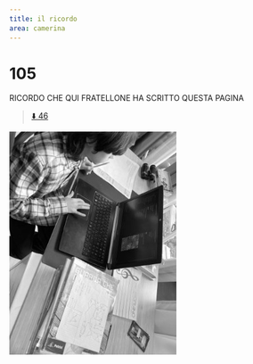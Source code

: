 ```yaml
---
title: il ricordo
area: camerina
---
```

# 105
RICORDO CHE QUI FRATELLONE HA SCRITTO QUESTA PAGINA

> [⬇️ 46](46-camerina-scrivania.md)

![foto_105](../_assets/preview/foto_105.jpg)